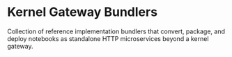 # Kernel Gateway Bundlers

Collection of reference implementation bundlers that convert, package, and deploy notebooks as standalone HTTP microservices beyond a kernel gateway.

